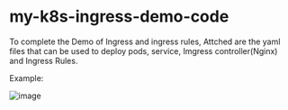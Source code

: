 # my-k8s-ingress-demo-code 

To complete the Demo of Ingress and ingress rules, Attched are the yaml files that can be used to deploy pods, service, Imgress controller(Nginx) and Ingress Rules.

Example:

![image](https://user-images.githubusercontent.com/72337263/181738604-9f28b4f6-5f8a-4e12-83ce-8c62eb374a8d.png)
